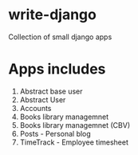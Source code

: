 # write-django
Collection of small django apps

# Apps includes
1. Abstract base user
1. Abstract User
1. Accounts
1. Books library managemnet
2. Books library managemnet (CBV)
3. Posts - Personal blog
4. TimeTrack - Employee timesheet
